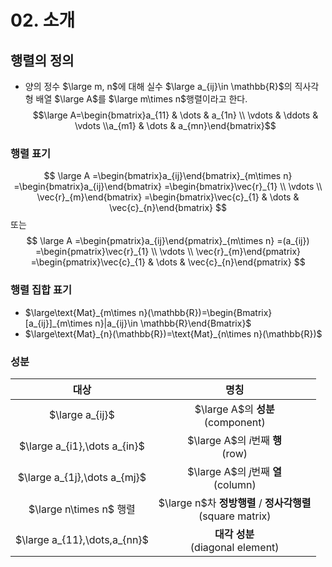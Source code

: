 # 02. 소개
## 행렬의 정의
* 양의 정수 $\large m, n$에 대해 실수 $\large a_{ij}\in \mathbb{R}$의 직사각형 배열 $\large A$를 $\large m\times n$행렬이라고 한다.
$$\large A=\begin{bmatrix}a_{11} & \dots & a_{1n} \\ \vdots & \ddots & \vdots \\a_{m1} & \dots & a_{mn}\end{bmatrix}$$
### 행렬 표기
$$
\large A
=\begin{bmatrix}a_{ij}\end{bmatrix}_{m\times n}
=\begin{bmatrix}a_{ij}\end{bmatrix}
=\begin{bmatrix}\vec{r}_{1} \\ \vdots \\ \vec{r}_{m}\end{bmatrix}
=\begin{bmatrix}\vec{c}_{1} & \dots & \vec{c}_{n}\end{bmatrix}
$$
또는
$$
\large A
=\begin{pmatrix}a_{ij}\end{pmatrix}_{m\times n}
=(a_{ij})
=\begin{pmatrix}\vec{r}_{1} \\ \vdots \\ \vec{r}_{m}\end{pmatrix}
=\begin{pmatrix}\vec{c}_{1} & \dots & \vec{c}_{n}\end{pmatrix}
$$

### 행렬 집합 표기
* $\large\text{Mat}_{m\times n}(\mathbb{R})=\begin{Bmatrix}[a_{ij}]_{m\times n}|a_{ij}\in \mathbb{R}\end{Bmatrix}$
* $\large\text{Mat}_{n}(\mathbb{R})=\text{Mat}_{n\times n}(\mathbb{R})$

### 성분

|              대상              |                          명칭                          |
| :--------------------------: | :--------------------------------------------------: |
|       $\large a_{ij}$        |          $\large A$의 **성분**<br/>(component)          |
| $\large a_{i1},\dots a_{in}$ |          $\large A$의 $i$번째 **행**<br/>(row)           |
| $\large a_{1j},\dots a_{mj}$ |         $\large A$의 $j$번째 **열**<br/>(column)         |
|    $\large n\times n$ 행렬     | $\large n$차 **정방행렬** / **정사각행렬**<br/>(square matrix) |
| $\large a_{11},\dots,a_{nn}$ |           **대각 성분**<br/>(diagonal element)           |
